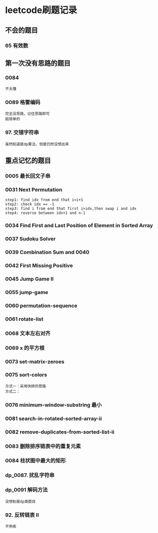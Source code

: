 
# leetcode刷题记录

## 不会的题目

### 65 有效数

## 第一次没有思路的题目

### 0084
    不太懂
### 0089 格雷编码
    完全没思路，记住思路即可
    挺简单的

### 97. 交错字符串
    虽然知道是dp算法，但是仍然没想出来



## 重点记忆的题目

### 0005 最长回文子串 

### 0031 Next Permutation
    step1: find idx from end that i<i+1 
    step2: check idx == -1
    step3: find i from end that first i>idx,then swap i and idx
    step4: reverse between idx+1 and n-1

### 0034 Find First and Last Position of Element in Sorted Array

### 0037 Sudoku Solver

### 0039 Combination Sum and 0040

### 0042 First Missing Positive

### 0045 Jump Game II

### 0055 jump-game

### 0060 permutation-sequence

### 0061 rotate-list

### 0068 文本左右对齐

### 0069 x 的平方根 

### 0073 set-matrix-zeroes

### 0075 sort-colors
    方式一：采用快排的思路
    方式二：

### 0076 minimum-window-substring 最小

### 0081 search-in-rotated-sorted-array-ii

### 0082 remove-duplicates-from-sorted-list-ii
### 0083 删除排序链表中的重复元素

### 0084 柱状图中最大的矩形

### dp_0087. 扰乱字符串
    
### dp_0091 解码方法
    没想到是dp类题目

### 92. 反转链表 II
    不熟练





